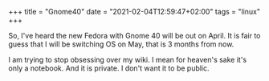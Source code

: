 +++
title = "Gnome40"
date = "2021-02-04T12:59:47+02:00"
tags = "linux"
+++

So, I've heard the new Fedora with Gnome 40 will be out on April. It is fair to guess that I will be switching OS on May, that is 3 months from now.

I am trying to stop obsessing over my wiki. I mean for heaven's sake it's only a notebook. And it is private. I don't want it to be public.